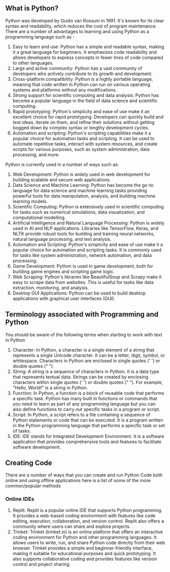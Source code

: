 ## What is Python? 
Python was developed by Guido van Rossum in 1991. It's known for its clear syntax and readability, which reduces the cost of program maintenance. There are a number of advantages to learning and using Python as a programming language such as -
1. Easy to learn and use: Python has a simple and readable syntax, making it a great language for beginners. It emphasizes code readability and allows developers to express concepts in fewer lines of code compared to other languages.
2. Large and active community: Python has a vast community of developers who actively contribute to its growth and development. 
3. Cross-platform compatibility: Python is a highly portable language, meaning that code written in Python can run on various operating systems and platforms without any modifications. 
4. Strong support for scientific computing and data analysis: Python has become a popular language in the field of data science and scientific computing. 
5. Rapid prototyping: Python's simplicity and ease of use make it an excellent choice for rapid prototyping. Developers can quickly build and test ideas, iterate on them, and refine their solutions without getting bogged down by complex syntax or lengthy development cycles.
6. Automation and scripting: Python's scripting capabilities make it a popular choice for automation tasks and scripting. It can be used to automate repetitive tasks, interact with system resources, and create scripts for various purposes, such as system administration, data processing, and more.

Python is currently used in a number of ways such as:
1. Web Development: Python is widely used in web development for building scalable and secure web applications.
2. Data Science and Machine Learning: Python has become the go-to language for data science and machine learning tasks  providing powerful tools for data manipulation, analysis, and building machine learning models.
3. Scientific Computing: Python is extensively used in scientific computing for tasks such as numerical simulations, data visualization, and computational modelling.
4. Artificial Intelligence and Natural Language Processing: Python is widely used in AI and NLP applications. Libraries like TensorFlow, Keras, and NLTK provide robust tools for building and training neural networks, natural language processing, and text analysis.
5. Automation and Scripting: Python's simplicity and ease of use make it a popular choice for automation and scripting tasks. It is commonly used for tasks like system administration, network automation, and data processing.
6. Game Development: Python is used in game development, both for building game engines and scripting game logic.
7. Web Scraping: Python's libraries like BeautifulSoup and Scrapy make it easy to scrape data from websites. This is useful for tasks like data extraction, monitoring, and analysis.
8. Desktop GUI Applications: Python can be used to build desktop applications with graphical user interfaces (GUI).

## Terminology associated with Programming and Python
You should be aware of the following terms when starting to work with text in Python
1. Character: In Python, a character is a single element of a string that represents a single Unicode character. It can be a letter, digit, symbol, or whitespace. Characters in Python are enclosed in single quotes (' ') or double quotes (" ").
2. String: A string is a sequence of characters in Python. It is a data type that represents textual data. Strings can be created by enclosing characters within single quotes (' ') or double quotes (" "). For example, "Hello, World!" is a string in Python.
3. Function: In Python, a function is a block of reusable code that performs a specific task. Python has many built in functions or commands that you need to learn as part of any programming language but you can also define functions to carry out specific tasks in a program or script.
4. Script: In Python, a script refers to a file containing a sequence of Python statements or code that can be executed. It is a program written in the Python programming language that performs a specific task or set of tasks. 
5. IDE: IDE stands for Integrated Development Environment. It is a software application that provides comprehensive tools and features to facilitate software development.

## Creating Code
There are a number of ways that you can create and run Python Code both online and using offline applications here is a list of some of the more common/popular methods

### Online IDEs
1. Replit: Replit is a popular online IDE that supports Python programming. It provides a web-based coding environment with features like code editing, execution, collaboration, and version control. Replit also offers a community where users can share and explore projects.
2. Trinket: Trinket (trinket.io) is an online platform that offers an interactive coding environment for Python and other programming languages. It allows users to write, run, and share Python code directly from their web browser. Trinket provides a simple and beginner-friendly interface, making it suitable for educational purposes and quick prototyping. It also supports collaborative coding and provides features like version control and project sharing.


